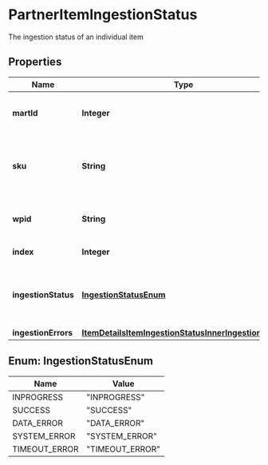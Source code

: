 

# PartnerItemIngestionStatus

The ingestion status of an individual item

## Properties

| Name | Type | Description | Notes |
|------------ | ------------- | ------------- | -------------|
|**martId** | **Integer** | Mart ID that a user or seller uses for a marketplace |  [optional] |
|**sku** | **String** | An arbitrary alphanumeric unique ID, seller-specified, identifying each item. |  [optional] |
|**wpid** | **String** | An alphanumeric product ID, generated by Walmart |  [optional] |
|**index** | **Integer** | index of items in the feed |  [optional] |
|**ingestionStatus** | [**IngestionStatusEnum**](#IngestionStatusEnum) | Can be one of the following: DATA_ERROR, SYSTEM_ERROR, TIMEOUT_ERROR, or INPROGRESS |  |
|**ingestionErrors** | [**ItemDetailsItemIngestionStatusInnerIngestionErrors**](ItemDetailsItemIngestionStatusInnerIngestionErrors.md) |  |  [optional] |



## Enum: IngestionStatusEnum

| Name | Value |
|---- | -----|
| INPROGRESS | &quot;INPROGRESS&quot; |
| SUCCESS | &quot;SUCCESS&quot; |
| DATA_ERROR | &quot;DATA_ERROR&quot; |
| SYSTEM_ERROR | &quot;SYSTEM_ERROR&quot; |
| TIMEOUT_ERROR | &quot;TIMEOUT_ERROR&quot; |



